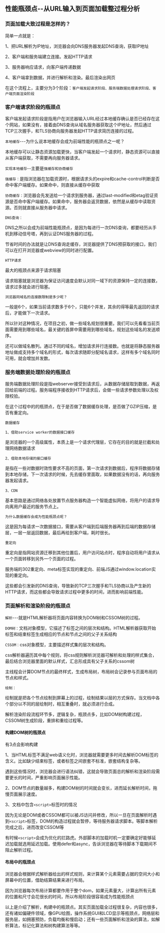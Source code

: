 ## 性能瓶颈点--从URL输入到页面加载整过程分析

### 页面加载大致过程是怎样的？

<!-- 详细可参考：[从输入URL到页面加载的全过程](../FrontEnd/Advanced/urlgc.md) -->

简单一点就是：

1、把URL解析为IP地址，浏览器会向DNS服务器发起DNS查询，获取IP地址

2、客户端和服务端建立连接。发起HTTP请求

3、服务器响应请求，向客户端传递数据

4、客户端拿到数据，并进行解析和渲染。最后渲染出网页

在这个流程上，主要分为3个阶段：`客户端发起请求阶段、服务端数据处理请求阶段、客户端页面渲染阶段`

### 客户端请求阶段的瓶颈点

客户端发起请求阶段是指用户在浏览器输入URL经过本地缓存确认是否已经存在这个网站，如果没有，接着由DNS查询从域名服务器获取这个IP地址，然后通过TCP三次握手，和TLS协商向服务器发起HTTP请求简历连接的过程。

`本地缓存`---为什么说本地缓存会成为前端性能的瓶颈点之一呢？

本地缓存可以让静态资源加载更快，当客户端发起一个请求时，静态资源可以直接从客户端获取，不需要再向服务器请求。

`实现本地缓存`--主要是`强缓存和协商缓存`

`强缓存：`是指浏览器在加载资源时，根据请求头的expire和cache-control判断是否命中客户端缓存。如果命中，则直接从缓存中获取

`协商缓存：`浏览器会先发送给一个请求到服务器，通过last-modified和etag验证资源是否命中客户端缓存。如果命中，服务器会返货数据，依然是从缓存中读取资源。否则就直接从服务器中请求。

`DNS查询：`

DNS之所以会成为前端性能瓶颈点，是因为每进行一次DNS查询，都要经历从手机到移动信号塔，再到认证DNS服务器的过程。

节省时间的办法就是让DNS查询走缓存，浏览器提供了DNS预获取的接口，我们可以在打开浏览器或webview的同时进行配置。

`HTTP请求`

最大的瓶颈点来源于请求阻塞

请求阻塞就是浏览器为保证访问速度会默认对同一域下的资源保持一定的连接数，请求过多就会进行阻塞。

`浏览器同域名的连接数限制是多少呢？`

一般是6个，如果当前请求数多于6个，只能6个并发，其余的得等最先返回的请求后，才能做下一次请求。

所以针对这种情况，在项目之初，做一些域名规划很重要。我们可以先看看当前页面需要用到哪些域名，最关键的首屏中需要用到哪些域名，规划这些域名的发送顺序。

还可以做域名散列。通过不同的域名，增加请求并行连接数。也就是将静态服务器地址做成支持多个域名的形式，每次请求随即分配域名请求，这样有多个域名同时可用，就会增加并发数。

### 服务端数据处理阶段的瓶颈点

服务端数据处理阶段是指webserver接受到请求后，从数据存储层取到数据，再返回给前端的过程。服务端程序接收到HTTP请求后，会做一些请求参数处理以及权限校验。

在这个过程中的的瓶颈点，在于是否做了数据缓存处理，是否做了GZIP压缩，是否有重定向。

`数据缓存`

`1、借助service worker的数据接口缓存`

是浏览器的一个高级属性，本质上是一个请求代理层，它存在的目的就是拦截和处理网络数据请求

`2、借助本地存储的接口缓存`

是指在一些对数据时效性要求不高的页面，第一次请求到数据后，程序将数据存储到本地存储，下一次请求的时候，先去缓存里面取，如果数据没有的话，再向服务器发起请求。

`3、CDN`

基本思路是通过网络各处放置节点服务器构造一个智能虚拟网络，将用户的请求导向离用户最近的服务节点上。

`为什么数据缓存会成为性能瓶颈点呢？`

这是因为每请求一次数据接口，需要从客户端到后端服务器再到后端的数据存储层，一层一层返回数据，最后再给到客户端，耗时很长。

`重定向`

重定向是指网站资源迁移到其他位置后，用户访问站点时，程序自动将用户请求从一个页面转移到另外一个页面的过程。

服务端的302重定向、meta标签实现的重定向、前端JS通过window.location实现的重定向。

这些都会引发新的DNS查询，导致新的TCP三次握手和TLS协商以及产生新的HTTP请求，而这些都会导致请求过程中更多的时间，进而影响前端性能。


### 页面解析和渲染阶段的瓶颈点

`解析`---就是HTML解析器将页面内容转换为DOM树和CSSOM树的过程。

`DOM树：`文档对象模型，它描述了标签之间的层次和结构。HTML解析器获取开始标签和结束标签生成相应的节点和节点之间的父子关系结构

`CSSOM：`css对象模型，主要描述样式集的层次和结构。

css解析器遍历其中每个规则，将css规则解析浏览器可解析和处理的样式集合，最后结合浏览器里面的默认样式，汇总形成具有父子关系的cssom树

主线程会计算DOM节点的最终样式，生成布局树，布局树会记录参与页面布局的节点和样式。


`绘制：`

绘制就是把各个节点绘制到屏幕上的过程，绘制结果以层的方式保存。当文档中各个部分以不同的层绘制时，相互重叠时，就必须进行合成。

解析渲染阶段流程环节多，逻辑复杂，瓶颈点多，比如DOM树构建过程，CSSOM树生成阶段，重排和重绘过程等。


#### 构建DOM树的瓶颈点

有3点会影响构建

1、当HTML标签不满足web语义化时，浏览器就需要更多时间去解析DOM标签的含义。比如缺少结束标签，或者标签之间嵌套不标准，嵌套结构复杂等。

遇到这些情况时，浏览器会进行语法纠错，这就会导致页面总的解析和渲染阶段需要更长的时间，严重影响页面展示性能。

2、DOM节点的数量越多，构建DOM树的时间就会变长，进而延长解析时间，拖慢页面展示速度。

3、文档中包含`<script>`标签时的情况

因为无论是DOM或者CSSOM都可以被JS访问并修改，所以一旦在页面解析时遇到`<script>`标签，DOM的构造过程就会暂停，等待服务器请求脚本。等脚本解析完成之后，进而改变CSSOM等

有时候`<script>`会成为优化的拦路虎。外部脚本的加载时机一定要确定好能够延迟加载就选用延迟加载。使用defer和async，告诉浏览器在等待脚本下载期间不阻止解析过程。


#### 布局中的瓶颈点

浏览器会根据样式解析器给出的样式规则，来计算某个元素需要占据的空间大小和屏幕中的位置，借助结算结果来进行布局。

因为浏览器每次布局计算都要作用于整个dom，如果元素量大，计算出所有元素的位置和尺寸会花很长的时间，所以布局阶段很容易成为性能瓶颈点


以上是介绍了解析，构建中的瓶颈点。其实页面加载全过程很复杂，内容也很多，还有诸如偏硬件领域，像GPU绘图，操作系统GUI和LCD显示等瓶颈点，网络层和服务层，如拥塞预防，负载均衡和慢启动；还有一些页面解析和渲染的算法，如解析算法，标记化算法和树构建算法等等。






